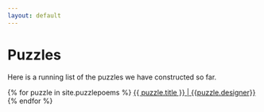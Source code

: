 ```yaml
---
layout: default
---
```


# Puzzles

Here is a running list of the puzzles we have constructed so far.


{% for puzzle in site.puzzlepoems %}
<a href="{{ site.baseurl }}{{ puzzle.url }}">{{ puzzle.title }} | {{puzzle.designer}}</a>
{% endfor %}

